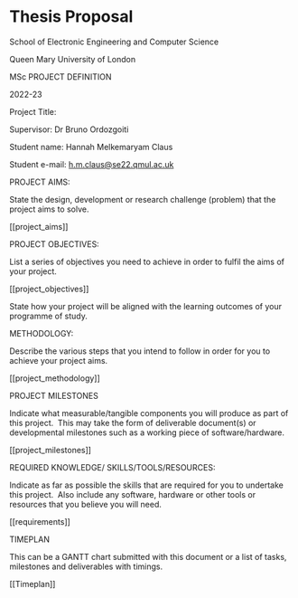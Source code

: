 # Thesis Proposal

School of Electronic Engineering and Computer Science

Queen Mary University of London

  

MSc PROJECT DEFINITION

2022-23

  
  

Project Title: 

Supervisor: Dr Bruno Ordozgoiti

Student name: Hannah Melkemaryam Claus

Student e-mail: h.m.claus@se22.qmul.ac.uk

  

PROJECT AIMS:

State the design, development or research challenge (problem) that the project aims to solve.

[[project_aims]]
  
  
  
  
  
  
  
  

PROJECT OBJECTIVES:

List a series of objectives you need to achieve in order to fulfil the aims of your project.

[[project_objectives]]
  
  
  
  
  
  
  
  
  

State how your project will be aligned with the learning outcomes of your programme of study.

  
  
  
  

METHODOLOGY:

Describe the various steps that you intend to follow in order for you to achieve your project aims.

[[project_methodology]]

  
  
  
  
  
  
  
  

PROJECT MILESTONES

Indicate what measurable/tangible components you will produce as part of this project.  This may take the form of deliverable document(s) or developmental milestones such as a working piece of software/hardware. 

[[project_milestones]]
  
  
  
  
  
  
  
  

REQUIRED KNOWLEDGE/ SKILLS/TOOLS/RESOURCES:

Indicate as far as possible the skills that are required for you to undertake this project.  Also include any software, hardware or other tools or resources that you believe you will need.

[[requirements]]

  
  
  
  
  
  
  
  

TIMEPLAN

This can be a GANTT chart submitted with this document or a list of tasks, milestones and deliverables with timings.

[[Timeplan]]

